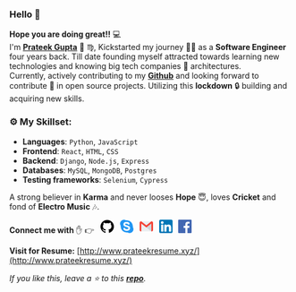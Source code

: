 ### Hello :wave:
**Hope you are doing great!!** :computer: <br> I'm **[Prateek Gupta](https://www.linkedin.com/in/prateek-gupta-6057a2a3/)** :man: :virgo:, Kickstarted my journey :running_man: as a **Software Engineer** four years back. Till date founding myself attracted towards learning new technologies and knowing big tech companies :office: architectures.<br>
Currently, actively contributing to my **[Github](https://github.com/Prat9501?tab=repositories)** and looking forward to contribute :open_hands: in open source projects. Utilizing this **lockdown** :lock: building and acquiring new skills. 


### :gear: My Skillset:

- **Languages**: `Python`, `JavaScript`
- **Frontend**: `React`, `HTML`, `CSS`
- **Backend**: `Django`, `Node.js`, `Express`
- **Databases**: `MySQL`, `MongoDB`, `Postgres`
- **Testing frameworks**: `Selenium`, `Cypress`

A strong believer in **Karma** and never looses **Hope** :innocent:, loves **Cricket** and fond of **Electro Music** :notes:.


**Connect me with** :hand: :point_right: &ensp;[![](https://github.com/Prat9501/Prat9501/blob/master/icons/github-24.png)](https://github.com/Prat9501) &ensp;[![](https://github.com/Prat9501/Prat9501/blob/master/icons/skype-24.png)](https://join.skype.com/invite/YMq9Drjbfddr) &ensp;[![](https://github.com/Prat9501/Prat9501/blob/master/icons/gmail-24.png)](mailto:prateekg.9501@gmail.com) &ensp;[![](https://github.com/Prat9501/Prat9501/blob/master/icons/linkedin-24.png)](https://www.linkedin.com/in/prateek-gupta-6057a2a3/) &ensp;[![](https://github.com/Prat9501/Prat9501/blob/master/icons/facebook-24.png)](https://www.facebook.com/prateek.gupta.31149359) 

**Visit for Resume:** [http://www.prateekresume.xyz/](http://www.prateekresume.xyz/)

*If you like this, leave a :star: to this **[repo](https://github.com/Prat9501/Prat9501)**.*

